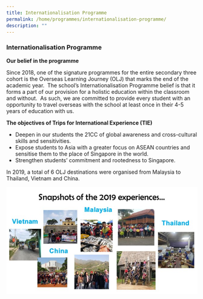 ```yaml
---
title: Internationalisation Programme
permalink: /home/programmes/internationalisation-programme/
description: ""
---
```

### Internationalisation Programme

**Our belief in the programme**

Since 2018, one of the signature programmes for the entire secondary three cohort is the Overseas Learning Journey (OLJ) that marks the end of the academic year.  The school’s Internationalisation Programme belief is that it forms a part of our provision for a holistic education within the classroom and without.  As such, we are committed to provide every student with an opportunity to travel overseas with the school at least once in their 4-5 years of education with us.

**The objectives of Trips for International Experience (TIE)**

*   Deepen in our students the 21CC of global awareness and cross-cultural skills and sensitivities.
*   Expose students to Asia with a greater focus on ASEAN countries and sensitise them to the place of Singapore in the world.
*   Strengthen students’ commitment and rootedness to Singapore.

In 2019, a total of 6 OLJ destinations were organised from Malaysia to Thailand, Vietnam and China.

![](/images/ip1.jpg)